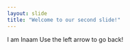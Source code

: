 ```yaml
---
layout: slide
title: "Welcome to our second slide!"
---
```

I am Inaam
Use the left arrow to go back!
